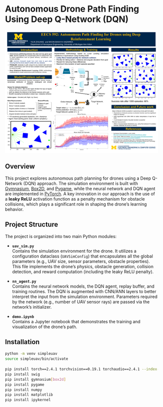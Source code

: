 # Autonomous Drone Path Finding Using Deep Q-Network (DQN)

![Project Overview](Autonomous_Path_Finding_Poster.png)

## Overview

This project explores autonomous path planning for drones using a Deep Q-Network (DQN) approach. The simulation environment is built with [Gymnasium](https://gymnasium.farama.org/), [Box2D](https://pybox2d.readthedocs.io/), and [Pygame](https://www.pygame.org/), while the neural network and DQN agent are implemented in [PyTorch](https://pytorch.org/). A key innovation in our approach is the use of a **leaky ReLU** activation function as a penalty mechanism for obstacle collisions, which plays a significant role in shaping the drone’s learning behavior.

## Project Structure

The project is organized into two main Python modules:

- **`uav_sim.py`**  
  Contains the simulation environment for the drone. It utilizes a configuration dataclass (`UAVSimConfig`) that encapsulates all the global parameters (e.g., UAV size, sensor parameters, obstacle properties). This file implements the drone’s physics, obstacle generation, collision detection, and reward computation (including the leaky ReLU penalty).

- **`nn_agent.py`**  
  Contains the neural network models, the DQN agent, replay buffer, and training routines. The DQN is augmented with CNN/ANN layers to better interpret the input from the simulation environment. Parameters required by the network (e.g., number of UAV sensor rays) are passed via the network’s initializer.

- **`demo.ipynb`**  
  Contains a Jupyter notebook that demonstrates the training and visualization of the drone’s path.

## Installation

```bash
python -m venv simpleuav
source simpleuav/bin/activate

pip install torch==2.4.1 torchvision==0.19.1 torchaudio==2.4.1 --index-url https://download.pytorch.org/whl/cu118
pip install swig
pip install gymnasium[box2d]
pip install pygame
pip install numpy
pip install matplotlib
pip install ipykernel
```